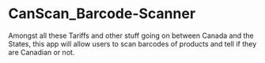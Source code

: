 # CanScan_Barcode-Scanner
Amongst all these Tariffs and other stuff going on between Canada and the States, this app will allow users to scan barcodes of products and tell if they are Canadian or not.
